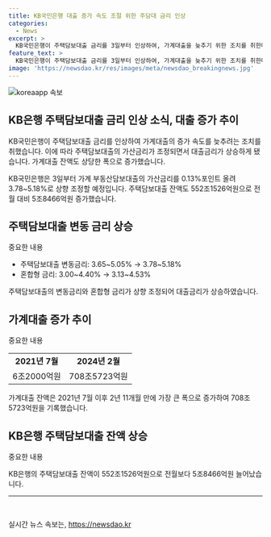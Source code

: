 ```yaml
---
title: KB국민은행 대출 증가 속도 조절 위한 주담대 금리 인상
categories:
  - News
excerpt: >
  KB국민은행이 주택담보대출 금리를 3일부터 인상하여, 가계대출을 늦추기 위한 조치를 취한다. 이에 따라 주택담보대출의 변동금리는 3.65~5.05%에서 3.78~5.18%로 상승하며, 혼합형 금리도 3.00~4.40%에서 3.13~4.53%로 변경된다. 이에 따라 5대 은행의 가계대출 잔액은 지난달 대비 5조3415억원 증가하여 708조5723억원을 기록하며, 주택담보대출 잔액은 552조1526억원으로 증가하였다.
feature_text: >
  KB국민은행이 주택담보대출 금리를 3일부터 인상하여, 가계대출을 늦추기 위한 조치를 취한다. 이에 따라 주택담보대출의 변동금리는 3.65~5.05%에서 3.78~5.18%로 상승하며, 혼합형 금리도 3.00~4.40%에서 3.13~4.53%로 변경된다. 이에 따라 5대 은행의 가계대출 잔액은 지난달 대비 5조3415억원 증가하여 708조5723억원을 기록하며, 주택담보대출 잔액은 552조1526억원으로 증가하였다.
image: 'https://newsdao.kr/res/images/meta/newsdao_breakingnews.jpg'
---
```


<p><img src="https://newsdao.kr/res/images/meta/newsdao_breakingnews.jpg" alt="koreaapp 속보" /></p>

<h2 data-ke-size="size26">KB은행 주택담보대출 금리 인상 소식, 대출 증가 추이</h2>

<p>KB국민은행이 주택담보대출 금리를 인상하여 가계대출의 증가 속도를 늦추려는 조치를 취했습니다. 이에 따라 주택담보대출의 가산금리가 조정되면서 대출금리가 상승하게 됐습니다. 가계대출 잔액도 상당한 폭으로 증가했습니다.</p>

<p data-ke-size="size16">KB국민은행은 3일부터 가계 부동산담보대출의 가산금리를 0.13%포인트 올려 3.78~5.18%로 상향 조정할 예정입니다. 주택담보대출 잔액도 552조1526억원으로 전월 대비 5조8466억원 증가했습니다.</p>

<h2 data-ke-size="size24">주택담보대출 변동 금리 상승</h2>

<p>중요한 내용</p>

<ul>
  <li>주택담보대출 변동금리: 3.65~5.05% → 3.78~5.18%</li>
  <li>혼합형 금리: 3.00~4.40% → 3.13~4.53%</li>
</ul>

<p data-ke-size="size16">주택담보대출의 변동금리와 혼합형 금리가 상향 조정되어 대출금리가 상승하였습니다.</p>

<h2 data-ke-size="size24">가계대출 증가 추이</h2>

<p>중요한 내용</p>

<table>
  <tr>
    <td style="text-align: center; height: 17px;"><b>2021년 7월</b></td>
    <td style="text-align: center; height: 17px;"><b>2024년 2월</b></td>
  </tr>
  <tr>
    <td style="text-align: center; height: 17px;">6조2000억원</td>
    <td style="text-align: center; height: 17px;">708조5723억원</td>
  </tr>
</table>

<p data-ke-size="size16">가계대출 잔액은 2021년 7월 이후 2년 11개월 만에 가장 큰 폭으로 증가하여 708조5723억원을 기록했습니다.</p>

<h2 data-ke-size="size24">KB은행 주택담보대출 잔액 상승</h2>

<p>중요한 내용</p>

<p data-ke-size="size16">KB은행의 주택담보대출 잔액이 552조1526억원으로 전월보다 5조8466억원 늘어났습니다.</p>

<hr>

<p data-ke-size="size16">&nbsp;</p>
실시간 뉴스 속보는, <a href="https://newsdao.kr" rel="dofollow">https://newsdao.kr</a>


